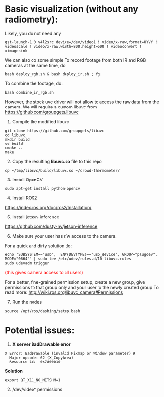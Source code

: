 # Basic visualization (without any radiometry):

Likely, you do not need any 

```shell
gst-launch-1.0 v4l2src device=/dev/video1 ! video/x-raw,format=UYVY ! videoscale ! video/x-raw,width=800,height=600 ! videoconvert ! ximagesink
```

We can also do some simple 
To record footage from both IR and RGB cameras at the same time, do:
```shell
bash deploy_rgb.sh & bash deploy_ir.sh ; fg
```

To combine the footage, do:
```shell
bash combine_ir_rgb.sh
```


However, the stock uvc driver will not allow to access the raw data from the camera. We will require a custom libuvc from https://github.com/groupgets/libuvc

1. Compile the modified libuvc

```shell
git clone https://github.com/groupgets/libuvc
cd libuvc
mkdir build
cd build
cmake ..
make
```

2. Copy the resulting __libuvc.so__ file to this repo
```
cp ~/tmp/libuvc/build/libuvc.so ~/crowd-thermometer/
```

3. Install OpenCV
```
sudo apt-get install python-opencv
```

4. Install ROS2

https://index.ros.org/doc/ros2/Installation/

5. Install jetson-inference

https://github.com/dusty-nv/jetson-inference

6. Make sure your user has r/w access to the camera. 

For a quick and dirty solution do:

```shell
echo 'SUBSYSTEM=="usb",  ENV{DEVTYPE}=="usb_device", GROUP="plugdev", MODE="0664"' | sudo tee /etc/udev/rules.d/10-libuvc.rules 
sudo udevadm trigger
```
<span style="color: red">(this gives camera access to all users)</span>

For a better, fine-grained permission setup, create a new group, give permissions to that group only and your user to the newly created group
To read more: http://wiki.ros.org/libuvc_camera#Permissions

7. Run the nodes
```shell
source /opt/ros/dashing/setup.bash
```

# Potential issues:

1. __X server BadDrawable error__
```shell
X Error: BadDrawable (invalid Pixmap or Window parameter) 9
  Major opcode: 62 (X_CopyArea)
  Resource id:  0x7800010
```
__Solution__
```shell
export QT_X11_NO_MITSHM=1
```

2. /dev/video* permissions

